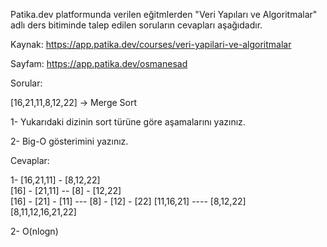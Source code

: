 Patika.dev platformunda verilen eğitmlerden "Veri Yapıları ve Algoritmalar" adlı ders bitiminde talep edilen soruların cevapları aşağıdadır.

Kaynak: https://app.patika.dev/courses/veri-yapilari-ve-algoritmalar

Sayfam: https://app.patika.dev/osmanesad


Sorular:

[16,21,11,8,12,22] -> Merge Sort

1- Yukarıdaki dizinin sort türüne göre aşamalarını yazınız.

2- Big-O gösterimini yazınız.

Cevaplar:

1- [16,21,11] - [8,12,22]<br>
   [16] - [21,11] -- [8] - [12,22]<br>
   [16] - [21] - [11] --- [8] - [12] - [22]
   [11,16,21] ---- [8,12,22]<br>
   [8,11,12,16,21,22]

2- O(nlogn)